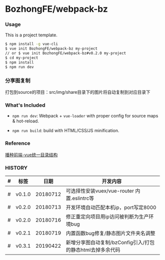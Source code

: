 # BozhongFE/webpack-bz

### Usage

This is a project template.

``` bash
$ npm install -g vue-cli
$ vue init BozhongFE/webpack-bz my-project
// or $ vue init BozhongFE/webpack-bz#v0.2.0 my-project
$ cd my-project
$ npm install
$ npm run dev
```

### 分享图复制

打包到source的项目：src/img/share目录下的图片将自动复制到对应目录下


### What's Included

- `npm run dev`: Webpack + `vue-loader` with proper config for source maps & hot-reload.

- `npm run build`: build with HTML/CSS/JS minification.

### Reference

[播种前端-vue统一目录结构](http://blog.work.bzdev.net/2018/03/30/vue-directory-structure/#more)

### HISTORY

|#|标签|日期|开发内容|
|---|---|---|---|
|#|v0.1.0|20180712| 可选择性安装vuex/vue-router 内置.eslintrc等
|#|v0.2.0|20180713| 开发环境自动匹配本机ip，port写定8000
|#|v0.2.0|20180716| 修正重定向项目用ip访问被判断为生产环境bug
|#|v0.2.1|20180719| 内置函数bug修复/静态图片文件夹名调整
|#|v0.3.1|20190422| 新增分享图自动复制/bzConfig引入/打包的静态html去掉多余代码
